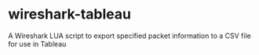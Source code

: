 # wireshark-tableau
A Wireshark LUA script to export specified packet information to a CSV file for use in Tableau
